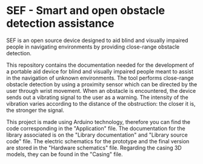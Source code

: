 # SEF - Smart and open obstacle detection assistance
SEF is an open source device designed to aid blind and visually impaired people in navigating environments by providing close-range obstacle detection.

This repository contains the documentation needed for the development of a portable aid device for blind and visually impaired people meant to assist in the navigation of unknown environments.
The tool performs close-range obstacle detection by using a proximity sensor which can be directed by the user through wrist movement.
When an obstacle is encountered, the device sends out a vibrating signal to the user as a warning. The intensity of the vibration varies according to the distance of the obstruction: the closer it is, the stronger the signal. 

This  project is made using Arduino technology,  therefore you can find the code corresponding in the "Application" file. The documentation for the library associated is on the "Library documentation" and "Library source code" file. The electric schematics for the prototype and the final version are stored in the "Hardware schematics" file. Regarding the casing 3D models, they can be found in the "Casing" file. 






